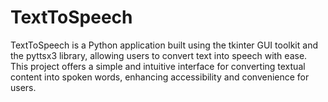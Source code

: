 # TextToSpeech
 TextToSpeech is a Python application built using the tkinter GUI toolkit and the pyttsx3 library, allowing users to convert text into speech with ease. This project offers a simple and intuitive interface for converting textual content into spoken words, enhancing accessibility and convenience for users.
